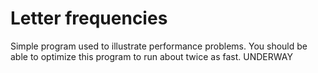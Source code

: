 # Letter frequencies
Simple program used to illustrate performance problems. You should be able to optimize this program to run about twice as fast.
UNDERWAY